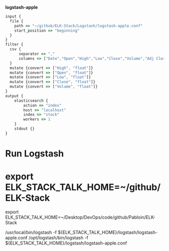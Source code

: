 
**logstash-apple**

```javascript
input {  
  file {
    path => "~/github/ELK-Stack/Logstash/logstash-apple.conf"
    start_position => "beginning"    
  }
}
filter {  
  csv {
      separator => ","
      columns => ["Date","Open","High","Low","Close","Volume","Adj Close"]
  }
  mutate {convert => ["High", "float"]}
  mutate {convert => ["Open", "float"]}
  mutate {convert => ["Low", "float"]}
  mutate {convert => ["Close", "float"]}
  mutate {convert => ["Volume", "float"]}
}
output {  
    elasticsearch {
        action => "index"
        host => "localhost"
        index => "stock"
        workers => 1
    }
    stdout {}
}
```


# Run Logstash

# export ELK_STACK_TALK_HOME=~/github/ELK-Stack
export ELK_STACK_TALK_HOME=~/Desktop/DevOps/code/github/Pabloin/ELK-Stack



 
   /usr/local/bin/logstash -f ${ELK_STACK_TALK_HOME}/logstash/logstash-apple.conf
/opt/logstash/bin/logstash -f ${ELK_STACK_TALK_HOME}/logstash/logstash-apple.conf